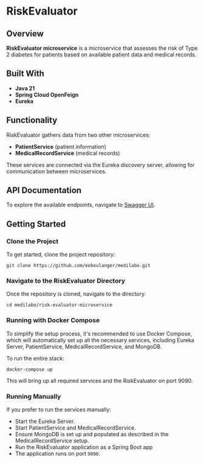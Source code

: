 # RiskEvaluator

## Overview
**RiskEvaluator microservice** is a microservice that assesses the risk of Type 2 diabetes for patients based on available patient data and medical records.

## Built With
- **Java 21**
- **Spring Cloud OpenFeign**
- **Eureka**

## Functionality
RiskEvaluator gathers data from two other microservices:
- **PatientService** (patient information)
- **MedicalRecordService** (medical records)

These services are connected via the Eureka discovery server, allowing for communication between microservices.

## API Documentation
To explore the available endpoints, navigate to [Swagger UI](http://localhost:9090/swagger-ui/index.html).

## Getting Started

### Clone the Project
To get started, clone the project repository:

    git clone https://github.com/eeboulanger/medilabo.git

### Navigate to the RiskEvaluator Directory

Once the repository is cloned, navigate to the directory:

    cd medilabo/risk-evaluator-microservice

### Running with Docker Compose
To simplify the setup process, it's recommended to use Docker Compose, which will automatically set up all the necessary services, including Eureka Server, PatientService, MedicalRecordService, and MongoDB.

To run the entire stack:

    docker-compose up
This will bring up all required services and the RiskEvaluator on port 9090.

### Running Manually
If you prefer to run the services manually:

- Start the Eureka Server.
- Start PatientService and MedicalRecordService.
- Ensure MongoDB is set up and populated as described in the MedicalRecordService setup.
- Run the RiskEvaluator application as a Spring Boot app
- The application runs on port `9090`. 
